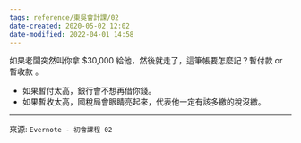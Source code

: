 ```yaml
---
tags: reference/東吳會計課/02 
date-created: 2020-05-02 12:02
date-modified: 2022-04-01 14:58
---
```


如果老闆突然叫你拿 $30,000 給他，然後就走了，這筆帳要怎麼記？暫付款 or 暫收款 。

- 如果暫付太高，銀行會不想再借你錢。
- 如果暫收太高，國稅局會眼睛亮起來，代表他一定有該多繳的稅沒繳。

---
來源: `Evernote - 初會課程 02`